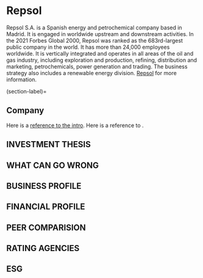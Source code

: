 # Repsol

Repsol S.A. is a Spanish energy and petrochemical company based in Madrid. It is engaged in worldwide upstream and downstream activities. In the 2021 Forbes Global 2000, Repsol was ranked as the 683rd-largest public company in the world. It has more than 24,000 employees worldwide.
It is vertically integrated and operates in all areas of the oil and gas industry, including exploration and production, refining, distribution and marketing, petrochemicals, power generation and trading. The business strategy also includes a renewable energy division. [Repsol](https://en.wikipedia.org/wiki/Repsol) for more information.

(section-label)=

## Company

Here is a [reference to the intro](intro.md). Here is a reference to [](section-label).

## INVESTMENT THESIS

## WHAT CAN GO WRONG

## BUSINESS PROFILE

## FINANCIAL PROFILE

## PEER COMPARISION

## RATING AGENCIES

## ESG
